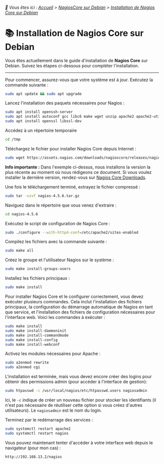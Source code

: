 <link rel="stylesheet" type="text/css" href="/assets/css/light-theme.css">

###### 📂 Vous êtes ici : [Accueil](../../index.md) > [NagiosCore sur Debian](../index.md) > [Installation de Nagios Core sur Debian](installation-nagioscore.md)

# 📚 Installation de Nagios Core sur Debian

Vous êtes actuellement dans le guide d'installation de **Nagios Core** sur Debian. Suivez les étapes ci-dessous pour compléter l'installation.

---


Pour commencer, assurez-vous que votre système est à jour. Exécutez la commande suivante : 

```bash
sudo apt update && sudo apt upgrade
```

Lancez l'installation des paquets nécessaires pour Nagios :

```bash
sudo apt install openssh-server
sudo apt install autoconf gcc libc6 make wget unzip apache2 apache2-utils php libgd-dev
sudo apt install openssl libssl-dev
```

Accédez à un répertoire temporaire

```bash
cd /tmp
```

Téléchargez le fichier pour installer Nagios Core depuis Internet :

```bash
sudo wget https://assets.nagios.com/downloads/nagioscore/releases/nagios-4.5.6.tar.gz
```

**Info importante :** Dans l'exemple ci-dessus, nous installons la version la plus récente au moment où nous rédigeons ce document. Si vous voulez installer la dernière version, rendez-vous sur [Nagios Core Downloads](https://www.nagios.org/downloads/nagios-core/).

Une fois le téléchargement terminé, extrayez le fichier compressé : 

```bash
sudo tar -xzvf nagios-4.5.6.tar.gz
```

Naviguez dans le répertoire que vous venez d'extraire : 

```bash
cd nagios-4.5.6
```

Exécutez le script de configuration de Nagios Core : 

```bash
sudo ./configure --with-httpd-conf=/etc/apache2/sites-enabled
```

Compilez les fichiers avec la commande suivante : 

```bash
sudo make all
```

Créez le groupe et l'utilisateur Nagios sur le système : 

```bash
sudo make install-groups-users
```

Installez les fichiers principaux : 

```bash
sudo make install
```

Pour installer Nagios Core et le configurer correctement, vous devez exécuter plusieurs commandes. Cela inclut l'installation des fichiers principaux, la configuration du démarrage automatique de Nagios en tant que service, et l'installation des fichiers de configuration nécessaires pour l'interface web. Voici les commandes à exécuter : 

```bash
sudo make install
sudo make install-daemoninit
sudo make install-commandmode
sudo make install-config
sudo make install-webconf
```

Activez les modules nécessaires pour Apache : 

```bash
sudo a2enmod rewrite
sudo a2enmod cgi
```

L'installation est terminée, mais vous devez encore créer des logins pour obtenir des permissions admin (pour accéder à l'interface de gestion): 

```bash
sudo htpasswd -c /usr/local/nagios/etc/htpasswd.users nagiosadmin
```

Ici, le `-c` indique de créer un nouveau fichier pour stocker les identifiants (il n'est pas nécessaire de réutiliser cette option si vous créez d'autres utilisateurs). Le `nagiosadmin` est le nom du login.

Terminez par le redémarrage des services : 

```bash
sudo systemctl restart apache2
sudo systemctl restart nagios
```

Vous pouvez maintenant tenter d'accéder à votre interface web depuis le navigateur (pour mon cas) : 

```bash
http://192.168.13.2/nagios
```